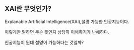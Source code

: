 ## XAI란 무엇인가?

Explanable Artificial Intelligence(XAI),설명 가능한 인공지능이다.

이렇게만 말하면 무슨 뜻인지 상당히 이해하기가 난해하다.

인공지능이 뭔데 설명이 가능하다는 것일까?
